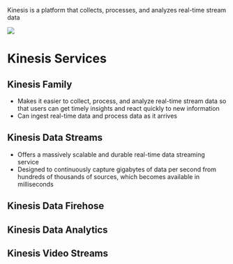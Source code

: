 Kinesis is a platform that collects, processes, and analyzes real-time stream data

![](https://github.com/JonmarCorpuz/SecondBrain/blob/main/Assets/Whitespace.png)

# Kinesis Services

## Kinesis Family

* Makes it easier to collect, process, and analyze real-time stream data so that users can get timely insights and react quickly to new information
* Can ingest real-time data and process data as it arrives

## Kinesis Data Streams

* Offers a massively scalable and durable real-time data streaming service
* Designed to continuously capture gigabytes of data per second from hundreds of thousands of sources, which becomes available in milliseconds

## Kinesis Data Firehose

## Kinesis Data Analytics

## Kinesis Video Streams
